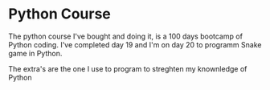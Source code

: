 # Python Course

The python course I've bought and doing it, is a 100 days bootcamp of Python coding. I've completed day 19 and I'm on day 20 to programm Snake game in Python.

The extra's are the one I use to program to streghten my knownledge of Python
